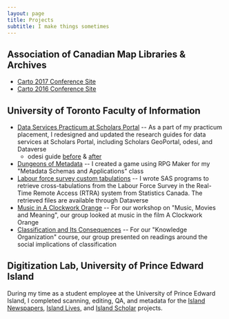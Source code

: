 ```yaml
---
layout: page
title: Projects
subtitle: I make things sometimes
---
```


## Association of Canadian Map Libraries & Archives

* [Carto 2017 Conference Site](http://acmla-acacc.ca/carto2017/)
* [Carto 2016 Conference Site](http://acmla-acacc.ca/carto2016/)

## University of Toronto Faculty of Information

* [Data Services Practicum at Scholars Portal](/docs/PracticumPoster.pdf) -- As a part of my practicum placement, I redesigned and updated the research guides for data services at Scholars Portal, including Scholars GeoPortal, odesi, and Dataverse
	* odesi guide [before](/img/guide_before.png) & [after](/img/guide_after.png)
* [Dungeons of Metadata](https://www.youtube.com/watch?v=y4afH4-yFO4&list=UUOxogznliCU4qfytCvAr8_g) -- I created a game using RPG Maker for my "Metadata Schemas and Applications" class
* [Labour force survey custom tabulations](http://hdl.handle.net/10864/10949) -- I wrote SAS programs to retrieve cross-tabulations from the Labour Force Survey in the Real-Time Remote Access (RTRA) system from Statistics Canada. The retrieved files are available through Dataverse
* [Music in A Clockwork Orange](http://prezi.com/jfilumdk-4yt) -- For our workshop on "Music, Movies and Meaning", our group looked at music in the film A Clockwork Orange
* [Classification and Its Consequences](https://prezi.com/0ja5o_sxwvhl) -- For our "Knowledge Organization" course, our group presented on readings around the social implications of classification

## Digitization Lab, University of Prince Edward Island

During my time as a student employee at the University of Prince Edward Island, I completed scanning, editing, QA, and metadata for the [Island Newspapers](http://islandnewspapers.ca/), [Island Lives](http://www.islandlives.ca/), and [Island Scholar](http://www.islandscholar.ca/) projects.

